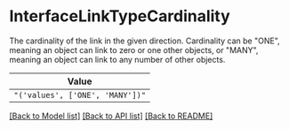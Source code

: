 # InterfaceLinkTypeCardinality

The cardinality of the link in the given direction. Cardinality can be "ONE", meaning an object can
link to zero or one other objects, or "MANY", meaning an object can link to any number of other objects.


| **Value** |
| --------- |
| `"('values', ['ONE', 'MANY'])"` |


[[Back to Model list]](../../README.md#models-v2-link) [[Back to API list]](../../README.md#documentation-for-api-endpoints) [[Back to README]](../../README.md)
